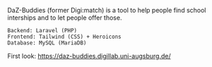 DaZ-Buddies (former Digi:match) is a tool to help people find school interships and to let people offer those.

    Backend: Laravel (PHP)
    Frontend: Tailwind (CSS) + Heroicons
    Database: MySQL (MariaDB)

First look: https://daz-buddies.digillab.uni-augsburg.de/
